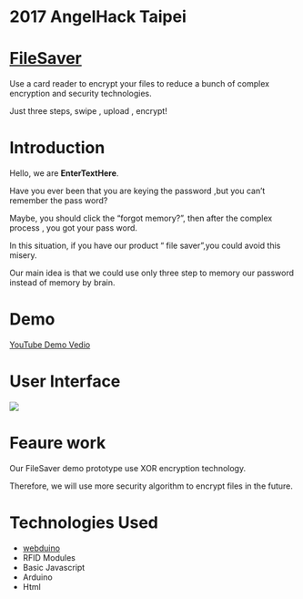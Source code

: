# 2017 AngelHack Taipei

# [FileSaver](https://bin.webduino.io/sevon/1/edit?output)
Use a card reader to encrypt your files to reduce a bunch of complex encryption and security technologies.

Just three steps, swipe , upload , encrypt!

# Introduction
Hello, we are **EnterTextHere**. 

Have you ever been that you are keying the password ,but you can’t remember the pass word?

Maybe, you should click the “forgot memory?”, then after the complex process , you got your pass word.  

In this situation, if you have our product “ file saver”,you could avoid this misery.

Our main idea is that we could use only three step to memory our password instead of memory by brain.

# Demo

[YouTube Demo Vedio](https://www.youtube.com/watch?v=Yxo3898we7Q&feature=youtu.be)

# User Interface

![](https://i.imgur.com/nv7xyeS.png)

# Feaure work
Our FileSaver demo prototype use XOR encryption technology.

Therefore, we will use more security algorithm to encrypt files in the future.

# Technologies Used
- [webduino](https://webduino.io/)
- RFID Modules 
- Basic Javascript 
- Arduino 
- Html 

